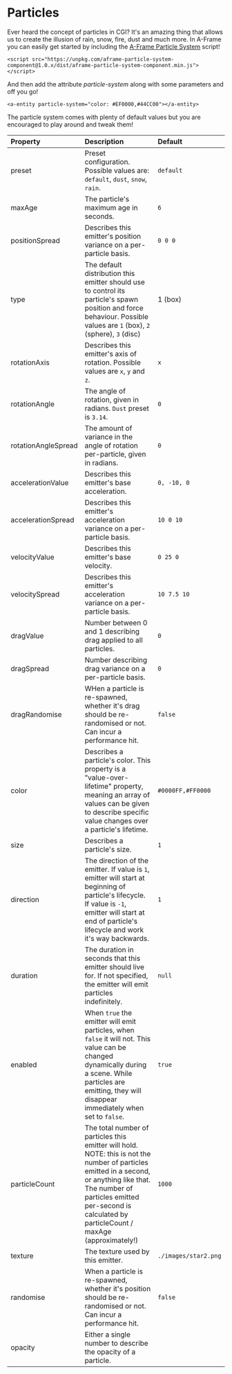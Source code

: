 # Particles

Ever heard the concept of particles in CGI? It's an amazing thing that allows us to create the illusion of rain, snow, fire, dust and much more. In A-Frame you can easily get started by including the [A-Frame Particle System](https://www.npmjs.com/package/aframe-particle-system-component) script!

```markup
<script src="https://unpkg.com/aframe-particle-system-component@1.0.x/dist/aframe-particle-system-component.min.js"></script> 
```

And then add the attribute _particle-system_ along with some parameters and off you go!

```markup
<a-entity particle-system="color: #EF0000,#44CC00"></a-entity>
```

The particle system comes with plenty of default values but you are encouraged to play around and tweak them!

| Property | Description | Default |
| :--- | :--- | :--- |
| preset | Preset configuration. Possible values are: `default`, `dust`, `snow`, `rain`. | `default` |
| maxAge | The particle's maximum age in seconds. | `6` |
| positionSpread | Describes this emitter's position variance on a per-particle basis. | `0 0 0` |
| type | The default distribution this emitter should use to control its particle's spawn position and force behaviour. Possible values are `1` \(box\), `2` \(sphere\), `3` \(disc\) | 1 \(box\) |
| rotationAxis | Describes this emitter's axis of rotation. Possible values are `x`, `y` and `z`. | `x` |
| rotationAngle | The angle of rotation, given in radians. `Dust` preset is `3.14`. | `0` |
| rotationAngleSpread | The amount of variance in the angle of rotation per-particle, given in radians. | `0` |
| accelerationValue | Describes this emitter's base acceleration. | `0, -10, 0` |
| accelerationSpread | Describes this emitter's acceleration variance on a per-particle basis. | `10 0 10` |
| velocityValue | Describes this emitter's base velocity. | `0 25 0` |
| velocitySpread | Describes this emitter's acceleration variance on a per-particle basis. | `10 7.5 10` |
| dragValue | Number between 0 and 1 describing drag applied to all particles. | `0` |
| dragSpread | Number describing drag variance on a per-particle basis. | `0` |
| dragRandomise | WHen a particle is re-spawned, whether it's drag should be re-randomised or not. Can incur a performance hit. | `false` |
| color | Describes a particle's color. This property is a "value-over-lifetime" property, meaning an array of values can be given to describe specific value changes over a particle's lifetime. | `#0000FF,#FF0000` |
| size | Describes a particle's size. | `1` |
| direction | The direction of the emitter. If value is `1`, emitter will start at beginning of particle's lifecycle. If value is `-1`, emitter will start at end of particle's lifecycle and work it's way backwards. | `1` |
| duration | The duration in seconds that this emitter should live for. If not specified, the emitter will emit particles indefinitely. | `null` |
| enabled | When `true` the emitter will emit particles, when `false` it will not. This value can be changed dynamically during a scene. While particles are emitting, they will disappear immediately when set to `false`. | `true` |
| particleCount | The total number of particles this emitter will hold. NOTE: this is not the number of particles emitted in a second, or anything like that. The number of particles emitted per-second is calculated by particleCount / maxAge \(approximately!\) | `1000` |
| texture | The texture used by this emitter. | `./images/star2.png` |
| randomise | When a particle is re-spawned, whether it's position should be re-randomised or not. Can incur a performance hit. | `false` |
| opacity | Either a single number to describe the opacity of a particle. |  |

